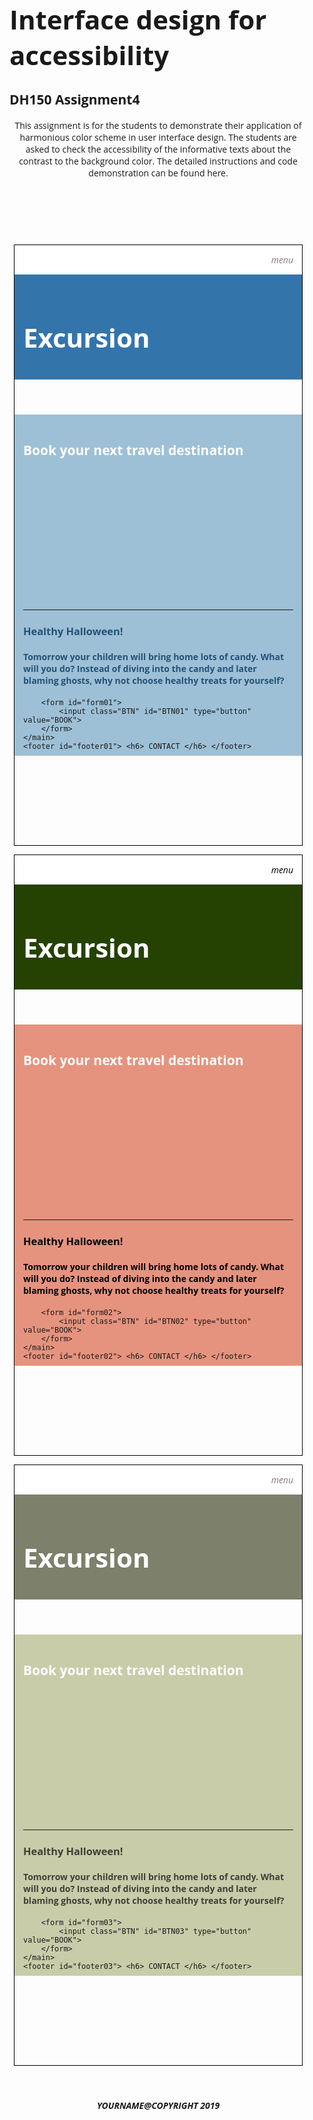 <!doctype html>
<html>
<head> 
    <link href="https://fonts.googleapis.com/css?family=Open+Sans&display=swap" rel="stylesheet">    
    <link href="https://fonts.googleapis.com/icon?family=Material+Icons"
      rel="stylesheet">
</head>
    
<style> 
    body {
        margin: 100px 100px 0px 100px;
        display: flex;
        flex-direction: column;
        font-family: 'Open Sans', sans-serif;
    }
    
    header, footer, nav, main {
        padding: 1em;
        /* border: dotted 1px gray; */
    }
    
    footer {
        text-align: center;
    }
    
    nav {
        text-align: right;
    }
    
    nav:hover {
        cursor: pointer;
    }
    
    #contents {
        /* margin: auto;*/
        display: flex;
        flex-flow: row wrap;
        justify-content: center;
        align-items: center;
        overflow: hidden;
    }
    
    article {
        margin: 0.5em; 
        width: 480px;
        height: 960px;
        border: solid 1px black;
        /* overflow: hidden; */
        background-color: #BCC9DF
        color: hsl(330, 10%, 50%);
    }
    
    .screen {
        overflow: hidden;
    }
    
    article > header {
        height: 10em;
    }

    article > main {
        height: 37em;
    }
    
    article > footer {
        height: 3.5em;
        background-color: black;
        color: white;
    }
    
    h1, h2 {
        text-align: left;
    }
    
    h1 {
        font-size: 3em;
    }
    
    form {
        display: flex;
        flex-flow: row wrap;
        justify-content: center;
        align-items: center;
    }
    
    .BTN { /* default button design */
        width: 240px;
        background-color: white /* change this for button color */
        border: none;
        color: white; /* change this for button label color */
        padding: 15px 32px;
        font-family: 'Open Sans', sans-serif;
        text-align: center;
        text-decoration: none;
        display: inline-block;
        font-size: 1.5em;
    }
    
    /* ----------------- put your css code here --------------------- */
    
    /* the first screen design */
    #nav01 {
        background-color: white; /* change this for background color */
        color: hsl(330, 10%, 50%); /* change this for text color */
    }
    #header01 {
        background-color: #3375AB; /* change this for background color */
    } 
    
    #title01 {
        color: white ; /* change this for text color */
    } 
    
    #main01 {
        background-color: #9DC0D6; /* change this for background color */
    }
    
    #subtitle01 {
        color: white; /* change this for text color */
    } 
    
    #msgtitle01 {
        color: #245278; /* change this for text color */
    } 
    
    #msgcontents01 {
        color: #245278; /* change this for text color */
    } 
    
    #form01 {
        background-color: transparent; /* change this for background color */
    } 
    
    #BTN01 {
        background-color: white; /* change this for button color */
        color: #3375AB; /* change this for button label color */
    } 
    
    #footer01 {
        background-color: #00345E; /* change this for background color */
        color: white; /* change this for text color */  
    }
    
    /* the second screen design */
    
    #nav02 {
        background-color: hsl(330, 0%, 100%); /* change this for background color */
        color: black; /* change this for text color */
    }
    #header02 {
        background-color: #254203; /* change this for background color */
    } 
    
    #title02 {
        color: white; /* change this for text color */
    } 
    
    #main02 {
        background-color: #E5937E; /* change this for background color */
    }
    
    #subtitle02 {
        color: white; /* change this for text color */
    } 
    
    #msgtitle02 {
        color: black; /* change this for text color */
    } 
    
    #msgcontents02 {
        color: black; /* change this for text color */
    } 
    
    #form02 {
        background-color: transparent; /* change this for background color */
    } 
    
    #BTN02 {
        background-color: white; /* change this for button color */
        color: #152602; /* change this for button label color */
    } 
    
    #footer02 {
        background-color: #152602; /* change this for background color */
        color: white; /* change this for text color */  
    }
    
    /* the third screen design */
    
    #nav03 {
        background-color: white; /* change this for background color */
        color: hsl(330, 10%, 50%); /* change this for text color */
    }
    #header03 {
        background-color: #7D806A; /* change this for background color */
    } 
    
    #title03 {
        color: white; /* change this for text color */
    } 
    
    #main03{
        background-color: #C8CCA9; /* change this for background color */
    }
    
    #subtitle03 {
        color: white; /* change this for text color */
    } 
    
    #msgtitle03 {
        color: #3E4035; /* change this for text color */
    } 
    
    #msgcontents03 {
        color: #3E4035; /* change this for text color */
    } 
    
    #form03 {
        background-color: transparent; /* change this for background color */
    } 
    
    #BTN03 {
        background-color: white; /* change this for button color */
        color: #3E4035; /* change this for button label color */
    } 
    
    #footer03 {
        background-color: #3E4035; /* change this for background color */
        color: white; /* change this for text color */  
    }
</style>
    
<body>
<header id="title">
    <h1> Interface design for accessibility</h1>
    <h2> DH150 Assignment4 </h2>
    <p> This assignment is for the students to demonstrate their application of harmonious color scheme in user interface design. The students are asked to check the accessibility of the informative texts about the contrast to the background color. The detailed instructions and code demonstration can be found here. </p>
</header>
<main id="contents">
    
<article class="screen" id="design01">
    <nav id="nav01"> <i class="material-icons"> menu</i> </nav>
    <header id="header01"> 
        <h1 id="title01"> Excursion </h1> 
    </header>
    <main id="main01"> 
        <h2 id="subtitle01"> Book your next travel destination 
         <br><br><br><br><br><br><br><br><br>
        </h2>
        <hr>
        <h3 id="msgtitle01"> Healthy Halloween! </h3> 
        <h4 id="msgcontents01"> Tomorrow your children will bring home lots of candy.  What will you do? Instead of diving into the candy and later blaming ghosts, why not choose healthy treats for yourself? 
        </h4>
        
        <form id="form01">
            <input class="BTN" id="BTN01" type="button" value="BOOK">
        </form>
    </main>
    <footer id="footer01"> <h6> CONTACT </h6> </footer>
</article>

<article class="screen" id="design02">
    <nav id="nav02"> <i class="material-icons"> menu</i> </nav>
    <header id="header02"> 
        <h1 id="title02"> Excursion </h1> 
    </header>
    <main id="main02"> 
        <h2 id="subtitle02"> Book your next travel destination 
         <br><br><br><br><br><br><br><br><br>
        </h2>
        <hr>
        <h3 id="msgtitle02"> Healthy Halloween! </h3> 
        <h4 id="msgcontents02"> Tomorrow your children will bring home lots of candy.  What will you do? Instead of diving into the candy and later blaming ghosts, why not choose healthy treats for yourself? 
        </h4>
        
        <form id="form02">
            <input class="BTN" id="BTN02" type="button" value="BOOK">
        </form>
    </main>
    <footer id="footer02"> <h6> CONTACT </h6> </footer>
</article>
    
<article class="screen" id="design03">
    <nav id="nav03"> <i class="material-icons"> menu</i> </nav>
    <header id="header03"> 
        <h1 id="title03">Excursion </h1> 
    </header>
    <main id="main03"> 
        <h2 id="subtitle03"> Book your next travel destination 
         <br><br><br><br><br><br><br><br><br>
        </h2>
        <hr>
        <h3 id="msgtitle03"> Healthy Halloween! </h3> 
        <h4 id="msgcontents03"> Tomorrow your children will bring home lots of candy.  What will you do? Instead of diving into the candy and later blaming ghosts, why not choose healthy treats for yourself? 
        </h4>
        
        <form id="form03">
            <input class="BTN" id="BTN03" type="button" value="BOOK">
        </form>
    </main>
    <footer id="footer03"> <h6> CONTACT </h6> </footer>
</article>




</main>
<footer>
    <h5> YOURNAME@COPYRIGHT 2019 </h5>
</footer>

</body>
</html>
